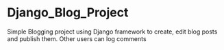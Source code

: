 # Django_Blog_Project
Simple Blogging project using Django framework to create, edit blog posts and publish them. Other users can log comments
